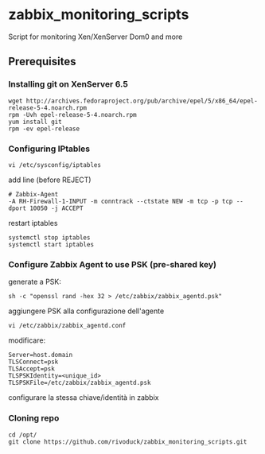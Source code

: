 # zabbix_monitoring_scripts
Script for monitoring Xen/XenServer Dom0 and more


## Prerequisites
### Installing git on XenServer 6.5

~~~~
wget http://archives.fedoraproject.org/pub/archive/epel/5/x86_64/epel-release-5-4.noarch.rpm
rpm -Uvh epel-release-5-4.noarch.rpm
yum install git
rpm -ev epel-release
~~~~

### Configuring IPtables

~~~~
vi /etc/sysconfig/iptables
~~~~
add line (before REJECT)
~~~~
# Zabbix-Agent
-A RH-Firewall-1-INPUT -m conntrack --ctstate NEW -m tcp -p tcp --dport 10050 -j ACCEPT
~~~~
restart iptables
~~~~
systemctl stop iptables
systemctl start iptables
~~~~

### Configure Zabbix Agent to use PSK (pre-shared key)
generate a PSK:
~~~~
sh -c "openssl rand -hex 32 > /etc/zabbix/zabbix_agentd.psk"
~~~~

aggiungere PSK alla configurazione dell'agente
~~~~~
vi /etc/zabbix/zabbix_agentd.conf
~~~~~
modificare:
~~~~~
Server=host.domain
TLSConnect=psk
TLSAccept=psk
TLSPSKIdentity=<unique_id>
TLSPSKFile=/etc/zabbix/zabbix_agentd.psk
~~~~~

configurare la stessa chiave/identità in zabbix

### Cloning repo
~~~~
cd /opt/
git clone https://github.com/rivoduck/zabbix_monitoring_scripts.git
~~~~
